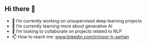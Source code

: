 ## Hi there 👋

<!--
**NoorSarhan/NoorSarhan** is a ✨ _special_ ✨ repository because its `README.md` (this file) appears on your GitHub profile.

Here are some ideas to get you started:
-->

- 🔭 I’m currently working on unsupervised deep learning projects 
- 🌱 I’m currently learning more about generative AI
- 👯 I’m looking to collaborate on projects related to NLP
- 📫 How to reach me: www.linkedin.com/in/noor-h-sarhan

